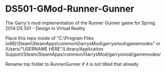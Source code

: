 DS501-GMod-Runner-Gunner
========================

The Garry's mod implementation of the Runner Gunner game for Spring 2014 DS 501 - Design in Virtual Reality

Place this repo inside of "C:\Program Files (x86)\Steam\SteamApps\common\GarrysMod\garrysmod\gamemodes\"
or
/Users/"USERNAME HERE"/Library/Application Support/Steam/SteamApps/common/GarrysMod/garrysmod/gamemodes/

Rename top folder to RunnerGunner if it is not titled that already


